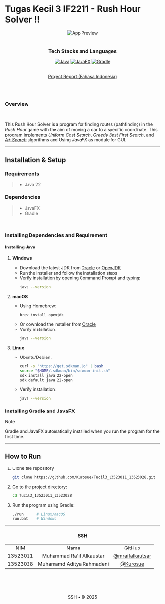 # Tugas Kecil 3 IF2211 - Rush Hour Solver !!
 
<div align="center">
  <img src="https://github.com/user-attachments/assets/cc9ee3ca-1a45-455d-8150-a97da08c4ac8" alt="App Preview" />
</div>

 <br>
 <div align="center">
   <h3 align="center">Tech Stacks and Languages</h3>

   <p align="center">
 
[![Java](https://img.shields.io/badge/Java-ED8B00?style=for-the-badge&logo=openjdk&logoColor=white)](https://www.java.com/)
[![JavaFX](https://img.shields.io/badge/JavaFX-007396?style=for-the-badge&logo=java&logoColor=white)](https://openjfx.io/)
[![Gradle](https://img.shields.io/badge/Gradle-02303A?style=for-the-badge&logo=gradle&logoColor=white)](https://gradle.org/)

   </p>
 </div>

 <p align="center">
    <br />
    <a href="https://github.com/Kurosue/Tucil3_13523011_13523028/doc/Tugas Kecil 3 IF2211 Strategi Algoritma.pdf">Project Report (Bahasa Indonesia)</a>
</p>

 <div align="justify">  </div>
<br />
<br />

### Overview
<br />

This Rush Hour Solver is a program for finding routes (pathfinding) in the _Rush Hour_ game with the aim of moving a car to a specific coordinate. This program implements [_Uniform Cost Search_](https://www.geeksforgeeks.org/uniform-cost-search-ucs-in-ai/), [_Greedy Best First Search_](https://www.geeksforgeeks.org/greedy-best-first-search-algorithm/), and [_A* Search_](https://www.geeksforgeeks.org/a-search-algorithm/) algorithms and Using _JavaFX_ as module for GUI.
 
 ---
 
 ## Installation & Setup
 
 ### Requirements
 > - Java 22

### Dependencies
 > - JavaFX
 > - Gradle

 <br/>

 ### Installing Dependencies and Requirement

#### Installing Java
1. **Windows**
    - Download the latest JDK from [Oracle](https://www.oracle.com/java/technologies/downloads/) or [OpenJDK](https://adoptium.net/)
    - Run the installer and follow the installation steps
    - Verify installation by opening Command Prompt and typing:
      ```bash
      java --version
      ```

2. **macOS**
    - Using Homebrew:
      ```bash
      brew install openjdk
      ```
    - Or download the installer from [Oracle](https://www.oracle.com/java/technologies/downloads/)
    - Verify installation:
      ```bash
      java --version
      ```

3. **Linux**
    - Ubuntu/Debian:
      ```bash
      curl -s "https://get.sdkman.io" | bash
      source "$HOME/.sdkman/bin/sdkman-init.sh"
      sdk install java 22-open
      sdk default java 22-open
      ```
    - Verify installation:
      ```bash
      java --version
      ```
### Installing Gradle and JavaFX
> [!Note]
> Gradle and JavaFX automatically installed when you run the program for the first time.

 ---
 ## How to Run
 1. Clone the repository
    ```   bash
    git clone https://github.com/Kurosue/Tucil3_13523011_13523028.git
    ```
 2. Go to the project directory:
    ```bash
    cd Tucil3_13523011_13523028
    ```
 3. Run the program using Gradle:
    ```bash
    ./run      # Linux/macOS
    run.bat    # Windows
    ```
 ---
 <!-- CONTRIBUTOR -->
 <div align="center" id="contributor">
   <strong>
     <h3> SSH </h3>
     <table align="center">
       <tr align="center">
         <td>NIM</td>
         <td>Name</td>
         <td>GitHub</td>
       </tr>
       <tr align="center">
         <td>13523011</td>
         <td>Muhammad Ra'if Alkaustar</td>
         <td><a href="https://github.com/mraifalkautsar">@mraifalkautsar</td>
       </tr>
       <tr align="center">
         <td>13523028</td>
         <td>Muhamamd Aditya Rahmadeni</td>
         <td><a href="https://github.com/Kurosue">@Kurosue</a></td>
       </tr>
     </table>
   </strong>
 </div>
 <br/>
 <br/>
 <br/>
 <br/>
 
 <div align="center">
SSH • © 2025
 </div>
